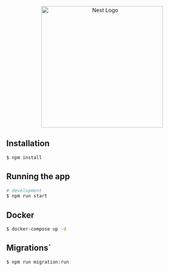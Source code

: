 <p align="center">
  <a href="http://nestjs.com/" target="blank"><img src="https://nestjs.com/img/logo_text.svg" width="320" alt="Nest Logo" /></a>
</p>

## Installation

```bash
$ npm install
```

## Running the app

```bash
# development
$ npm run start
```

## Docker

```bash
$ docker-compose up -d
```

## Migrations`

```bash
$ npm run migration:run 
```
